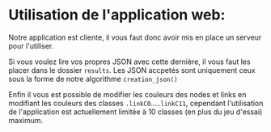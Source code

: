 # Utilisation de l'application web:

Notre application est cliente, il vous faut donc avoir mis en place un serveur pour l'utiliser.

Si vous voulez lire vos propres JSON avec cette dernière, il vous faut les placer dans le dossier `results`.
Les JSON accpetés sont uniquement ceux sous la forme de notre algorithme `creation_json()` 

Enfin il vous est possible de modifier les couleurs des nodes et links en modifiant les couleurs des classes `.linkC0`...`.linkC11`, 
cependant l'utilisation de l'application est actuellement limitée à 10 classes (en plus du jeu d'essai) maximum.
